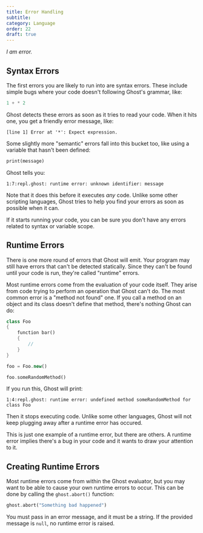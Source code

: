 ```yaml
---
title: Error Handling
subtitle:
category: Language
order: 22
draft: true
---
```


_I am error._

## Syntax Errors

The first errors you are likely to run into are syntax errors. These include simple bugs where your code doesn't following Ghost's grammar, like:

```dart
1 + * 2
```

Ghost detects these errors as soon as it tries to read your code. When it hits one, you get a friendly error message, like:

```
[line 1] Error at '*': Expect expression.
```

Some slightly more "semantic" errors fall into this bucket too, like using a variable that hasn't been defined:

```dart
print(message)
```

Ghost tells you:

```
1:7:repl.ghost: runtime error: unknown identifier: message
```

Note that it does this before it executes _any_ code. Unlike some other scripting languages, Ghost tries to help you find your errors as soon as possible when it can.

If it starts running your code, you can be sure you don't have any errors related to syntax or variable scope.

## Runtime Errors

There is one more round of errors that Ghost will emit. Your program may still have errors that can't be detected statically. Since they can't be found until your code is run, they're called "runtime" errors.

Most runtime errors come from the evaluation of your code itself. They arise from code trying to perform an operation that Ghost can't do. The most common error is a "method not found" one. If you call a method on an object and its class doesn't define that method, there's nothing Ghost can do:

```dart
class Foo
{
    function bar()
    {
        //
    }
}

foo = Foo.new()

foo.someRandomMethod()
```

If you run this, Ghost will print:

```
1:4:repl.ghost: runtime error: undefined method someRandomMethod for class Foo
```

Then it stops executing code. Unlike some other languages, Ghost will not keep plugging away after a runtime error has occured.

This is just one example of a runtime error, but there are others. A runtime error implies there's a bug in your code and it wants to draw your attention to it.

## Creating Runtime Errors

Most runtime errors come from within the Ghost evaluator, but you may want to be able to cause your own runtime errors to occur. This can be done by calling the `ghost.abort()` function:

```dart
ghost.abort("Something bad happened")
```

You must pass in an error message, and it must be a string. If the provided message is `null`, no runtime error is raised.
